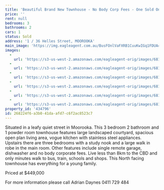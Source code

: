 ```yaml
---
title: 'Beautiful Brand New Townhouse - No Body Corp Fees - One Sold One Left!'
price: ''
rent: null
bedrooms: 3
bathrooms: 2
cars: 1
status: Sold
address: '1 / 36 Helles Street, MOOROOKA'
main_image: 'https://img.eagleagent.com.au/BusFOnlVaFXRB1CuuKwIGq1FDUA=/1280x854/smart/https://s3-us-west-2.amazonaws.com/eagleagent-orig/images/6818062/104008362-image-M.jpg'
images:
  -
    url: 'https://s3-us-west-2.amazonaws.com/eagleagent-orig/images/6818067/104008362-image-E.jpg'
  -
    url: 'https://s3-us-west-2.amazonaws.com/eagleagent-orig/images/6818066/104008362-image-D.jpg'
  -
    url: 'https://s3-us-west-2.amazonaws.com/eagleagent-orig/images/6818065/104008362-image-C.jpg'
  -
    url: 'https://s3-us-west-2.amazonaws.com/eagleagent-orig/images/6818064/104008362-image-B.jpg'
  -
    url: 'https://s3-us-west-2.amazonaws.com/eagleagent-orig/images/6818063/104008362-image-A.jpg'
  -
    url: 'https://s3-us-west-2.amazonaws.com/eagleagent-orig/images/6818062/104008362-image-M.jpg'
property_id: '434796'
id: 268224f6-a3b0-41da-afd7-c6f2ac8523c7
---
```

Situated in a leafy quiet street in Moorooka.  This 3 bedroom 2 bathroom and 1 powder room townhouse  features large landscaped courtyard, spacious open plan living area, vogue kitchen  with stainless steel appliances.
Upstairs there are three bedrooms with a study nook and a large walk in robe in the main room.
Other features include single remote garage, dishwasher and no body corporate fees.
Live less than 8km to the CBD and only minutes walk to bus, train, schools and shops. This North facing townhouse has everything for a young family.

Priced at $449,000

For more information please call Adrian Daynes 0411 729 484